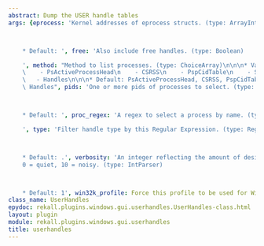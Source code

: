 ```yaml
---
abstract: Dump the USER handle tables
args: {eprocess: 'Kernel addresses of eprocess structs. (type: ArrayIntParser)



    * Default: ', free: 'Also include free handles. (type: Boolean)

    ', method: "Method to list processes. (type: ChoiceArray)\n\n\n* Valid Choices:\n\
    \    - PsActiveProcessHead\n    - CSRSS\n    - PspCidTable\n    - Sessions\n \
    \   - Handles\n\n\n* Default: PsActiveProcessHead, CSRSS, PspCidTable, Sessions,\
    \ Handles", pids: 'One or more pids of processes to select. (type: ArrayIntParser)



    * Default: ', proc_regex: 'A regex to select a process by name. (type: RegEx)

    ', type: 'Filter handle type by this Regular Expression. (type: RegEx)



    * Default: .', verbosity: 'An integer reflecting the amount of desired output:
    0 = quiet, 10 = noisy. (type: IntParser)



    * Default: 1', win32k_profile: Force this profile to be used for Win32k.}
class_name: UserHandles
epydoc: rekall.plugins.windows.gui.userhandles.UserHandles-class.html
layout: plugin
module: rekall.plugins.windows.gui.userhandles
title: userhandles
---
```

